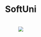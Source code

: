 <h1 align="center">SoftUni<h1>

<p align="center">
  <a href="[https://softuni.bg/trainings/4363/angular-february-2024](https://softuni.bg/professions/javascript)">
    <img src="[https://github.com/didoslavov/SoftUni-Progress/blob/main/recources/68747470733a2f2f692e696d6775722e636f6d2f6172417238675a2e706e67.png?raw=true](https://github.com/didoslavov/SoftUni-Progress/blob/main/recources/diploma.png)" />
  </a>
<p>
